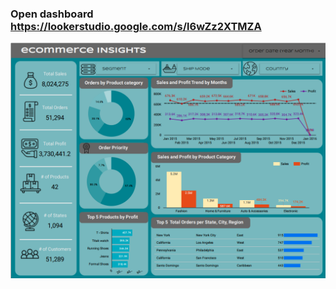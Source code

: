 ### Open dashboard https://lookerstudio.google.com/s/l6wZz2XTMZA

![eCommerce Dashboard](dashboard_view.png)

